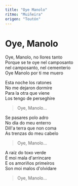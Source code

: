 ```yaml
---
title: "Oye Manolo"
ritmo: "Muiñeira"
origen: "Toutón"
---
```


# Oye, Manolo

Oye, Manolo, no llores tanto <br>
Porque se te oye nel camposanto <br>
nel camposanto, nel cementerio <br>
Oye Manolo por ti me muero

Esta noche los ratones <br>
No me dejaron dormire <br>
Para la otra que viene <br>
Los tengo de perseghire

> Oye, Manolo...

Se pasares polo adro <br>
No día do meu enterro <br>
Dill'a terra que non coma <br>
As trenzas do meu cabelo

> Oye, Manolo...

A raíz do toxo verde <br>
É moi mala d'arrincare <br>
E os amoriños primeiros <br>
Son moi malos d'olvidare

> Oye, Manolo...